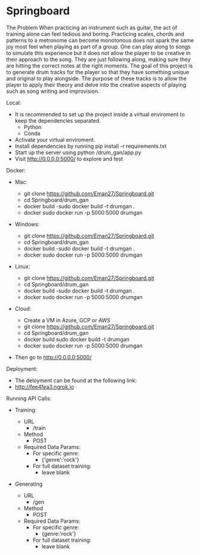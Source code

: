 # Springboard

The Problem
  When practicing an instrument such as guitar, the act of training alone can feel tedious and boring. Practicing scales, chords and patterns to a metronome can become monotonous does not spark the same joy most feel when playing as part of a group. One can play along to songs to simulate this experience but it does not allow the player to be creative in their approach to the song. They are just following along, making sure they are hitting the correct notes at the right moments. The goal of this project is to generate drum tracks for the player so that they have something unique and original to play alongside. The purpose of these tracks is to allow the player to apply their theory and delve into the creative aspects of playing such as song writing and improvision.
  
Local:
   - It is recommended to set up the project inside a virtual enviroment to keep the dependencies separated.
      - Python
      - Conda
   - Activate your virtual enviroment.
   - Install dependencies by running pip install -r requirements.txt
   - Start up the server using python /drum_gan/app.py
   - Visit http://0.0.0.0:5000/ to explore and test

Docker:
  - Mac:
    - git clone https://github.com/Eman27/Springboard.git
    - cd Springboard/drum_gan
    - docker build -sudo docker build -t drumgan .
    - docker sudo docker run -p 5000:5000 drumgan
  - Windows:
    - git clone https://github.com/Eman27/Springboard.git
    - cd Springboard/drum_gan
    - docker build -sudo docker build -t drumgan .
    - docker sudo docker run -p 5000:5000 drumgan
  - Linux:
    - git clone https://github.com/Eman27/Springboard.git
    - cd Springboard/drum_gan
    - docker build -sudo docker build -t drumgan .
    - docker sudo docker run -p 5000:5000 drumgan
  - Cloud:
    - Create a VM in Azure, GCP or AWS
    - git clone https://github.com/Eman27/Springboard.git
    - cd Springboard/drum_gan
    - docker build sudo docker build -t drumgan
    - docker sudo docker run -p 5000:5000 drumgan

- Then go to http://0.0.0.0:5000/
 
Deployment:
- The deloyment can be found at the following link:
- http://fee4fea3.ngrok.io

Running API Calls:
- Training:
  - URL
    - /train
  - Method
    - POST
  - Required Data Params:
    - For specific genre:
      - {'genre':'rock'}
    - For full dataset training:
      - leave blank
      
- Generating
  - URL
    - /gen
  - Method
    - POST
  - Required Data Params:
    - For specific genre:
      - {genre:'rock'}
    - For full dataset training:
      - leave blank
